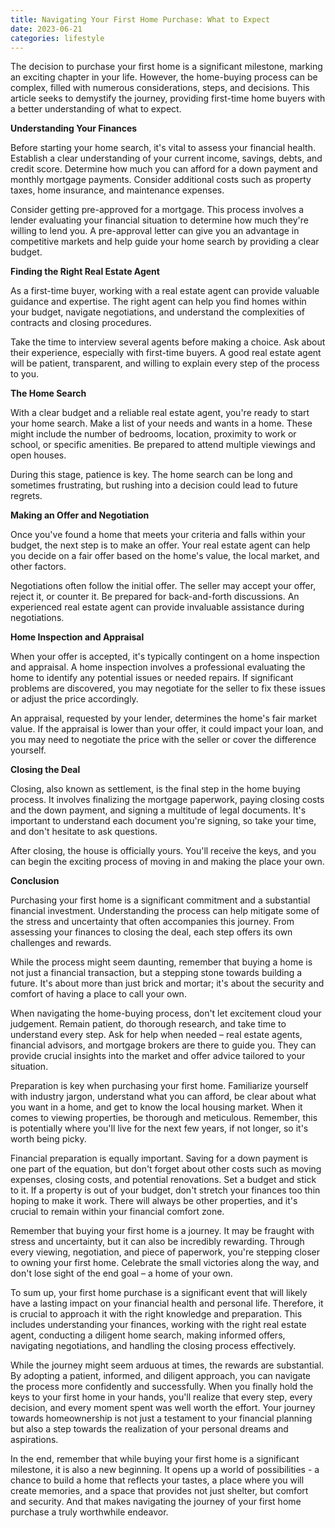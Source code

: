 ```yaml
---
title: Navigating Your First Home Purchase: What to Expect
date: 2023-06-21
categories: lifestyle
---
```

The decision to purchase your first home is a significant milestone, marking an exciting chapter in your life. However, the home-buying process can be complex, filled with numerous considerations, steps, and decisions. This article seeks to demystify the journey, providing first-time home buyers with a better understanding of what to expect.

**Understanding Your Finances**

Before starting your home search, it's vital to assess your financial health. Establish a clear understanding of your current income, savings, debts, and credit score. Determine how much you can afford for a down payment and monthly mortgage payments. Consider additional costs such as property taxes, home insurance, and maintenance expenses.

Consider getting pre-approved for a mortgage. This process involves a lender evaluating your financial situation to determine how much they're willing to lend you. A pre-approval letter can give you an advantage in competitive markets and help guide your home search by providing a clear budget.

**Finding the Right Real Estate Agent**

As a first-time buyer, working with a real estate agent can provide valuable guidance and expertise. The right agent can help you find homes within your budget, navigate negotiations, and understand the complexities of contracts and closing procedures.

Take the time to interview several agents before making a choice. Ask about their experience, especially with first-time buyers. A good real estate agent will be patient, transparent, and willing to explain every step of the process to you.

**The Home Search**

With a clear budget and a reliable real estate agent, you're ready to start your home search. Make a list of your needs and wants in a home. These might include the number of bedrooms, location, proximity to work or school, or specific amenities. Be prepared to attend multiple viewings and open houses.

During this stage, patience is key. The home search can be long and sometimes frustrating, but rushing into a decision could lead to future regrets.

**Making an Offer and Negotiation**

Once you've found a home that meets your criteria and falls within your budget, the next step is to make an offer. Your real estate agent can help you decide on a fair offer based on the home's value, the local market, and other factors.

Negotiations often follow the initial offer. The seller may accept your offer, reject it, or counter it. Be prepared for back-and-forth discussions. An experienced real estate agent can provide invaluable assistance during negotiations.

**Home Inspection and Appraisal**

When your offer is accepted, it's typically contingent on a home inspection and appraisal. A home inspection involves a professional evaluating the home to identify any potential issues or needed repairs. If significant problems are discovered, you may negotiate for the seller to fix these issues or adjust the price accordingly.

An appraisal, requested by your lender, determines the home's fair market value. If the appraisal is lower than your offer, it could impact your loan, and you may need to negotiate the price with the seller or cover the difference yourself.

**Closing the Deal**

Closing, also known as settlement, is the final step in the home buying process. It involves finalizing the mortgage paperwork, paying closing costs and the down payment, and signing a multitude of legal documents. It's important to understand each document you're signing, so take your time, and don't hesitate to ask questions.

After closing, the house is officially yours. You'll receive the keys, and you can begin the exciting process of moving in and making the place your own.

**Conclusion**

Purchasing your first home is a significant commitment and a substantial financial investment. Understanding the process can help mitigate some of the stress and uncertainty that often accompanies this journey. From assessing your finances to closing the deal, each step offers its own challenges and rewards.

While the process might seem daunting, remember that buying a home is not just a financial transaction, but a stepping stone towards building a future. It's about more than just brick and mortar; it's about the security and comfort of having a place to call your own.

When navigating the home-buying process, don't let excitement cloud your judgement. Remain patient, do thorough research, and take time to understand every step. Ask for help when needed – real estate agents, financial advisors, and mortgage brokers are there to guide you. They can provide crucial insights into the market and offer advice tailored to your situation.

Preparation is key when purchasing your first home. Familiarize yourself with industry jargon, understand what you can afford, be clear about what you want in a home, and get to know the local housing market. When it comes to viewing properties, be thorough and meticulous. Remember, this is potentially where you'll live for the next few years, if not longer, so it's worth being picky.

Financial preparation is equally important. Saving for a down payment is one part of the equation, but don't forget about other costs such as moving expenses, closing costs, and potential renovations. Set a budget and stick to it. If a property is out of your budget, don't stretch your finances too thin hoping to make it work. There will always be other properties, and it's crucial to remain within your financial comfort zone.

Remember that buying your first home is a journey. It may be fraught with stress and uncertainty, but it can also be incredibly rewarding. Through every viewing, negotiation, and piece of paperwork, you're stepping closer to owning your first home. Celebrate the small victories along the way, and don't lose sight of the end goal – a home of your own.

To sum up, your first home purchase is a significant event that will likely have a lasting impact on your financial health and personal life. Therefore, it is crucial to approach it with the right knowledge and preparation. This includes understanding your finances, working with the right real estate agent, conducting a diligent home search, making informed offers, navigating negotiations, and handling the closing process effectively.

While the journey might seem arduous at times, the rewards are substantial. By adopting a patient, informed, and diligent approach, you can navigate the process more confidently and successfully. When you finally hold the keys to your first home in your hands, you'll realize that every step, every decision, and every moment spent was well worth the effort. Your journey towards homeownership is not just a testament to your financial planning but also a step towards the realization of your personal dreams and aspirations.

In the end, remember that while buying your first home is a significant milestone, it is also a new beginning. It opens up a world of possibilities - a chance to build a home that reflects your tastes, a place where you will create memories, and a space that provides not just shelter, but comfort and security. And that makes navigating the journey of your first home purchase a truly worthwhile endeavor.